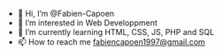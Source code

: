 - 👋 Hi, I’m @Fabien-Capoen
- 👀 I’m interested in Web Developpment
- 🌱 I’m currently learning HTML, CSS, JS, PHP and SQL
- 📫 How to reach me fabiencapoen1997@gmail.com

<!---
Fabien-Capoen/Fabien-Capoen is a ✨ special ✨ repository because its `README.md` (this file) appears on your GitHub profile.
You can click the Preview link to take a look at your changes.
--->
